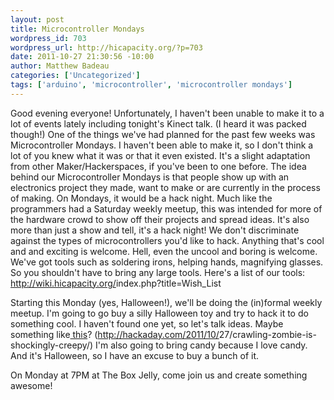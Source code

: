 ```yaml
--- 
layout: post
title: Microcontroller Mondays
wordpress_id: 703
wordpress_url: http://hicapacity.org/?p=703
date: 2011-10-27 21:30:56 -10:00
author: Matthew Badeau
categories: ['Uncategorized']
tags: ['arduino', 'microcontroller', 'microcontroller mondays']
---
```

Good evening everyone! Unfortunately, I haven't been unable to make it to a lot of events lately including tonight's Kinect talk. (I heard it was packed though!) One of the things we've had planned for the past few weeks was Microcontroller Mondays. I haven't been able to make it, so I don't think a lot of you knew what it was or that it even existed. It's a slight adaptation from other Maker/Hackerspaces, if you've been to one before.
The idea behind our Microcontroller Mondays is that people show up with an electronics project they made, want to make or are currently in the process of making. On Mondays, it would be a hack night. Much like the programmers had a Saturday weekly meetup, this was intended for more of the hardware crowd to show off their projects and spread ideas. It's also more than just a show and tell, it's a hack night! We don't discriminate against the types of microcontrollers you'd like to hack. Anything that's cool and and exciting is welcome. Hell, even the uncool and boring is welcome.
We've got tools such as soldering irons, helping hands, magnifying glasses. So you shouldn't have to bring any large tools. Here's a list of our tools: <a href="http://wiki.hicapacity.org/index.php?title=Wish_List" target="_blank">http://wiki.hicapacity.org/<wbr>index.php?title=Wish_List</wbr></a>

Starting this Monday (yes, Halloween!), we'll be doing the (in)formal weekly meetup. I'm going to go buy a silly Halloween toy and try to hack it to do something cool. I haven't found one yet, so let's talk ideas. Maybe something like<a href="http://hackaday.com/2011/10/27/crawling-zombie-is-shockingly-creepy/" target="_blank"> this</a>? (<a href="http://hackaday.com/2011/10/27/crawling-zombie-is-shockingly-creepy/" target="_blank">http://hackaday.com/2011/10/<wbr>27/crawling-zombie-is-<wbr>shockingly-creepy/</wbr></wbr></a>)
I'm also going to bring candy because I love candy. And it's Halloween, so I have an excuse to buy a bunch of it.

On Monday at 7PM at The Box Jelly, come join us and create something awesome!
